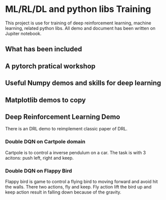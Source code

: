 # ML/RL/DL and python libs Training

This project is use for training of deep reinforcement learning, machine learning, related python libs. All demo and document has been written on Jupiter notebook. 

## What has been included

## A pytorch pratical workshop

## Useful Numpy demos and skills for deep learning

## Matplotlib demos to copy

## Deep Reinforcement Learning Demo
There is an DRL demo to reimplement classic paper of DRL.
### Double DQN on Cartpole domain
Cartpole is to control a inverse pendulum on a car.  The task is with 3 acitons: push left, right and keep.

### Double DQN on Flappy Bird
Flappy bird is game to control a flying bird to moving forward and avoid hit the walls. There two actions, fly and keep.
Fly action lift the bird up and keep action result in falling down because of the gravity.

